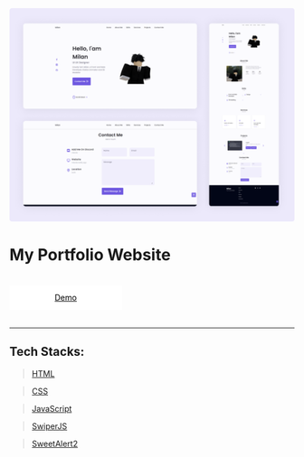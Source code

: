 ![preview img](/screenshot.png)

# My Portfolio Website

<br>

<a href="https://milanliz.netlify.app/" style="padding: .8rem 5rem; background-color: white; color: black; order-radius: 4px;" target="_blank">Demo</a>

<br>
<hr> <!-- Line -->

## Tech Stacks:

> <a href="https://www.w3schools.com/html/html_intro.asp" target="_blank">HTML</a>

> <a href="https://www.w3schools.com/css/css_intro.asp" target="_blank">CSS</a>

> <a href="https://www.w3schools.com/js/default.asp" target="_blank">JavaScript</a>

> <a href="https://swiperjs.com/" target="_blank">SwiperJS</a>

> <a href="https://sweetalert2.github.io/" target="_blank">SweetAlert2</a>
